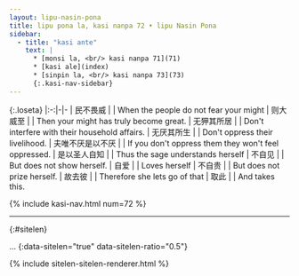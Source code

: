 ```yaml
---
layout: lipu-nasin-pona
title: lipu pona la, kasi nanpa 72 • lipu Nasin Pona
sidebar:
  - title: "kasi ante"
    text: |
      * [monsi la, <br/> kasi nanpa 71](71)
      * [kasi ale](index)
      * [sinpin la, <br/> kasi nanpa 73](73)
      {:.kasi-nav-sidebar}
---
```


{:.loseta}
|:-:|-|-
| 民不畏威 |  | When the people do not fear your might
| 则大威至 |  | Then your might has truly become great.
| 无狎其所居 |  | Don't interfere with their household affairs.
| 无厌其所生 |  | Don't oppress their livelihood.
| 夫唯不厌<wbr/>是以<wbr/>不厌 |  | If you don't oppress them they won't feel oppressed.
| 是以圣人<wbr/>自知 |  | Thus the sage understands herself
| 不自见 |  | But does not show herself.
| 自爱 |  | Loves herself
| 不自贵 |  | But does not prize herself.
| 故去彼 |  | Therefore she lets go of that
| 取此 |  | And takes this.

{% include kasi-nav.html num=72 %}

-------
{:#sitelen}

...
{:data-sitelen="true" data-sitelen-ratio="0.5"}

{% include sitelen-sitelen-renderer.html %}
